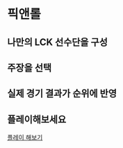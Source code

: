 # 픽앤롤

## 나만의 LCK 선수단을 구성


## 주장을 선택


## 실제 경기 결과가 순위에 반영



## 플레이해보세요

[플레이 해보기](http://pickandlol.tasty-site.com)
